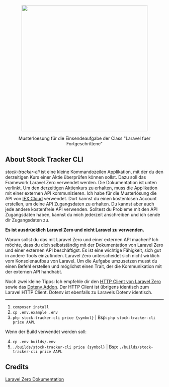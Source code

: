 <p align="center"><a href="https://www.webmasters-fernakademie.de"><img src="https://www.webmasters-fernakademie.de/images/wfa_img/logo-wfa.png?1571290125" width="400"></a></p>
<p align="center">
Musterloesung für die Einsendeaufgabe der Class "Laravel fuer Fortgeschrittene"
</p>

## About Stock Tracker CLI 
*stock-tracker-cli* ist eine kleine Kommandozeilen Applikation, mit der du den derzeitigen Kurs einer Aktie überprüfen können sollst. Dazu soll das Framework Laravel Zero verwendet werden. Die Dokumentation ist unten verlinkt. Um den derzeitigen Aktienkurs zu erhalten, muss die Applikation mit einer externen API kommunizieren.  Ich habe für die Musterlösung die API von [IEX Cloud](https://iexcloud.io/) verwendet. Dort kannst du einen kostenlosen Account erstellen, um deine API Zugangsdaten zu erhalten. Du kannst aber auch jede andere kostenfreie API verwenden. Solltest du Probleme mit den API Zugangsdaten haben, kannst du mich jederzeit anschreiben und ich sende dir Zugangsdaten zu. 

**Es ist ausdrücklich Laravel Zero und nicht Laravel zu verwenden.**

Warum sollst du das mit Laravel Zero und einer externen API machen? 
Ich möchte, dass du dich selbstständig mit der Dokumentation von Laravel Zero und einer externen API beschäftigst. Es ist eine wichtige Fähigkeit, sich gut in andere Tools einzufinden. 
Laravel Zero unterscheidet sich nicht wirklich vom Konsolenaufbau von Laravel. 
Um die Aufgabe umzusetzen musst du einen Befehl erstellen und möglichst einen Trait, der die Kommunikation mit der externen API handhabt. 

Noch zwei kleine Tipps: 
Ich empfehle dir den [HTTP Client von Laravel Zero](https://laravel-zero.com/docs/http-client/) sowie das [Dotenv Addon](https://laravel-zero.com/docs/environment-variables/). Der HTTP Client ist übrigens identisch zum Laravel HTTP Client. Dotenv ist ebenfalls zu Laravels Dotenv identisch. 

---

1. `composer install`
2. `cp .env.example .env`
3. `php stock-tracker-cli price {symbol}` | Bsp: `php stock-tracker-cli price AAPL`    

Wenn der Build verwendet werden soll: 

4. `cp .env builds/.env`
5. `./builds/stock-tracker-cli price {symbol}` | Bsp: `./builds/stock-tracker-cli price AAPL`


## Credits
[Laravel Zero Dokumentation](https://laravel-zero.com/docs/introduction/)
